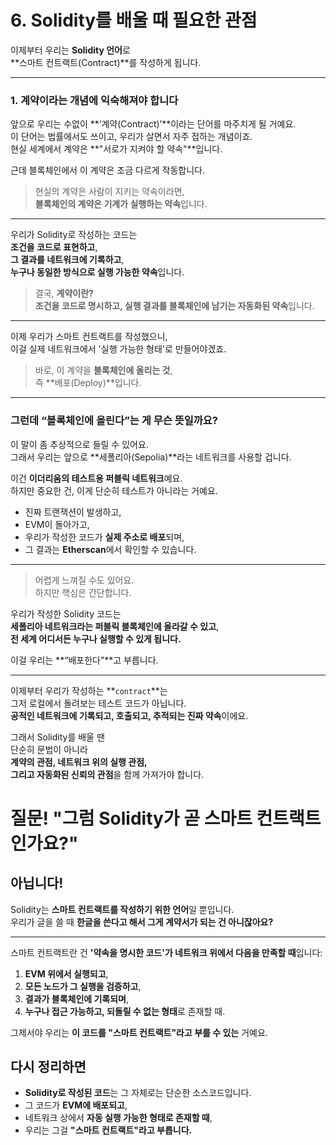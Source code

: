 # 6. Solidity를 배울 때 필요한 관점

이제부터 우리는 **Solidity 언어**로  
**스마트 컨트랙트(Contract)**를 작성하게 됩니다.

---

### 1. **계약이라는 개념에 익숙해져야 합니다**

앞으로 우리는 수없이 **‘계약(Contract)’**이라는 단어를 마주치게 될 거예요.  
이 단어는 법률에서도 쓰이고, 우리가 살면서 자주 접하는 개념이죠.  
현실 세계에서 계약은 **"서로가 지켜야 할 약속"**입니다.

근데 블록체인에서 이 계약은 조금 다르게 작동합니다.

> 현실의 계약은 사람이 지키는 약속이라면,  
> **블록체인의 계약은 기계가 실행하는 약속**입니다.

---

우리가 Solidity로 작성하는 코드는  
**조건을 코드로 표현하고**,  
**그 결과를 네트워크에 기록하고**,  
**누구나 동일한 방식으로 실행 가능한 약속**입니다.

> 결국, **계약이란?**  
> **조건을 코드로 명시하고, 실행 결과를 블록체인에 남기는 자동화된 약속**입니다.

---

이제 우리가 스마트 컨트랙트를 작성했으니,  
이걸 실제 네트워크에서 '실행 가능한 형태'로 만들어야겠죠.

> 바로, 이 계약을 **블록체인에 올리는 것**,  
> 즉 **배포(Deploy)**입니다.

---

### 그런데 “블록체인에 올린다”는 게 무슨 뜻일까요?

이 말이 좀 추상적으로 들릴 수 있어요.  
그래서 우리는 앞으로 **세폴리아(Sepolia)**라는 네트워크를 사용할 겁니다.

이건 **이더리움의 테스트용 퍼블릭 네트워크**예요.  
하지만 중요한 건, 이게 단순히 테스트가 아니라는 거예요.

- 진짜 트랜잭션이 발생하고,
- EVM이 돌아가고,
- 우리가 작성한 코드가 **실제 주소로 배포**되며,
- 그 결과는 **Etherscan**에서 확인할 수 있습니다.

---

> 어렵게 느껴질 수도 있어요.  
> 하지만 핵심은 간단합니다.

우리가 작성한 Solidity 코드는  
**세폴리아 네트워크라는 퍼블릭 블록체인에 올라갈 수 있고**,  
**전 세계 어디서든 누구나 실행할 수 있게 됩니다.**

이걸 우리는 **“배포한다”**고 부릅니다.

---

이제부터 우리가 작성하는 **`contract`**는  
그저 로컬에서 돌려보는 테스트 코드가 아닙니다.  
**공적인 네트워크에 기록되고, 호출되고, 추적되는 진짜 약속**이에요.

그래서 Solidity를 배울 땐  
단순히 문법이 아니라  
**계약의 관점, 네트워크 위의 실행 관점,  
그리고 자동화된 신뢰의 관점**을 함께 가져가야 합니다.

# 질문! "그럼 Solidity가 곧 스마트 컨트랙트인가요?"

## 아닙니다!

Solidity는 **스마트 컨트랙트를 작성하기 위한 언어**일 뿐입니다.  
우리가 글을 쓸 때 **한글을 쓴다고 해서 그게 계약서가 되는 건 아니잖아요?**

---

스마트 컨트랙트란 건 **'약속을 명시한 코드'가 네트워크 위에서 다음을 만족할 때**입니다:

1. **EVM 위에서 실행되고**,
2. **모든 노드가 그 실행을 검증하고**,
3. **결과가 블록체인에 기록되며**,
4. **누구나 접근 가능하고, 되돌릴 수 없는 형태**로 존재할 때.

그제서야 우리는 **이 코드를 "스마트 컨트랙트"라고 부를 수 있는** 거예요.

## 다시 정리하면

- **Solidity로 작성된 코드**는 그 자체로는 단순한 소스코드입니다.
- 그 코드가 **EVM에 배포되고**,
- 네트워크 상에서 **자동 실행 가능한 형태로 존재할 때**,
- 우리는 그걸 **"스마트 컨트랙트"라고 부릅니다.**
